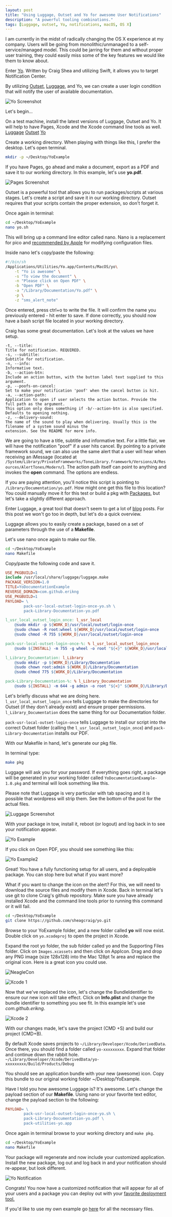 ```yaml
---
layout: post
title: "Using Luggage, Outset and Yo for awesome User Notifications"
description: "A powerful tooling combinations."
tags: [Luggage, outset, Yo, notifications, macOS, OS X]
---
```


I am currently in the midst of radically changing the OS X experience at my company. Users will be going from monolithic/unmanaged to a self-service/managed model. This could be jarring for them and without proper user training, they could easily miss some of the key features we would like them to know about.

Enter [Yo](https://github.com/sheagcraig/yo). Written by Craig Shea and utilizing Swift, it allows you to target Notification Center.

By utilizing [Outset](https://github.com/chilcote/outset), [Luggage](https://github.com/unixorn/luggage), and Yo, we can create a user login condition that will notify the user of available documentation.

![Yo Screenshot](https://onemoreadmin.files.wordpress.com/2015/03/yo.png "Yo Screenshot")

Let's begin...

On a test machine, install the latest versions of Luggage, Outset and Yo. It will help to have Pages, Xcode and the Xcode command line tools as well.
[Luggage](https://github.com/unixorn/luggage/releases)
[Outset](https://github.com/chilcote/outset/releases)
[Yo](https://github.com/sheagcraig/yo/releases)

Create a working directory. When playing with things like this, I prefer the desktop. Let's open terminal.


```bash
mkdir -p ~/Desktop/YoExample
```


If you have Pages, go ahead and make a document, export as a PDF and save it to our working directory. In this example, let's use <strong>yo.pdf</strong>.

![Pages Screenshot](https://onemoreadmin.files.wordpress.com/2015/03/screen-shot-2015-03-26-at-6-40-05-pm.png "Pages Screenshot")

Outset is a powerful tool that allows you to run packages/scripts at various stages. Let's create a script and save it in our working directory. Outset requires that your scripts contain the proper extension, so don't forget it.

Once again in terminal:


```bash
cd ~/Desktop/YoExample
nano yo.sh
```


This will bring up a command line editor called nano. Nano is a replacement for pico and [recommended by Apple](https://support.apple.com/en-us/HT202292) for modifying configuration files.

Inside nano let's copy/paste the following:


```bash
#!/bin/sh
/Applications/Utilities/Yo.app/Contents/MacOS/yo\
	-t "Yo is awesome" \
	-s "To view the document" \
	-n "Please click on Open PDF" \
	-b "Open PDF" \
	-a "/Library/Documentation/Yo.pdf" \
	-p \
	-z "sms_alert_note"
```


Once entered, press ctrl+o to write the file. It will confirm the name you previously entered - hit enter to save. If done correctly, you should now have a bash script file located in your working directory.

Craig has some great documentation. Let's look at the values we have setup.
```
-t, --title:
Title for notification. REQUIRED.
-s, --subtitle:
Subtitle for notification.
-n, --info:
Informative text.
-b, --action-btn:
Include an action button, with the button label text supplied to this argument.
-p, --poofs-on-cancel:
Set to make your notification 'poof' when the cancel button is hit.
-a, --action-path:
Application to open if user selects the action button. Provide the full path as the argument. 
This option only does something if -b/--action-btn is also specified. Defaults to opening nothing.
-z, --delivery-sound:
The name of the sound to play when delivering. Usually this is the filename of a system sound minus the 
extension. See the README for more info.
```

We are going to have a title, subtitle and informative text. For a little flair, we will have the notification "poof" if a user hits cancel. By pointing to a private framework sound, we can also use the same alert that a user will hear when receiving an iMessage (located at `/System/Library/PrivateFrameworks/ToneLibrary.framework/Versions/A/Resources/AlertTones/Modern/`). The action path itself can point to anything and invokes the __open__ command. The options are endless.

If you are paying attention, you'll notice this script is pointing to `/Library/Documentation/yo.pdf`. How might one get this file to this location? You could manually move it for this test or build a pkg with [Packages](https://derflounder.wordpress.com/2013/11/03/re-packaging-installer-packages-with-packages/), but let's take a slightly different approach.

Enter Luggage, a great tool that doesn't seem to get a lot of [blog](http://garylarizza.com/blog/2010/12/21/getting-started-with-the-luggage/) posts. For this post we won't go too in depth, but let's do a quick overview.

Luggage allows you to easily create a package, based on a set of parameters through the use of a __Makefile__.

Let's use nano once again to make our file.


```bash
cd ~/Desktop/YoExample
nano Makefile
```


Copy/paste the following code and save it.


```makefile
USE_PKGBUILD=1
include /usr/local/share/luggage/luggage.make
PACKAGE_VERSION=1.0
TITLE=YoDocumentationExample
REVERSE_DOMAIN=com.github.erikng
USE_PKGBUILD=1
PAYLOAD= \
		pack-usr-local-outset-login-once-yo.sh \
		pack-Library-Documentation-yo.pdf

l_usr_local_outset_login_once: l_usr_local
	@sudo mkdir -p ${WORK_D}/usr/local/outset/login-once
	@sudo chown -R root:wheel ${WORK_D}/usr/local/outset/login-once
	@sudo chmod -R 755 ${WORK_D}/usr/local/outset/login-once

pack-usr-local-outset-login-once-%: % l_usr_local_outset_login_once
	@sudo ${INSTALL} -m 755 -g wheel -o root "${<}" ${WORK_D}/usr/local/outset/login-once

l_Library_Documentation: l_Library
	@sudo mkdir -p ${WORK_D}/Library/Documentation
	@sudo chown root:admin ${WORK_D}/Library/Documentation
	@sudo chmod 775 ${WORK_D}/Library/Documentation

pack-Library-Documentation-%: % l_Library_Documentation
	@sudo ${INSTALL} -m 644 -g admin -o root "${<}" ${WORK_D}/Library/Documentation
```


Let's briefly discuss what we are doing here.
`l_usr_local_outset_login_once` tells Luggage to make the directories for Outset (if they don't already exist) and ensure proper permissions. `l_Library_Documentation` does the same thing for our Documentation folder.

`pack-usr-local-outset-login-once` tells Luggage to install our script into the correct Outset folder (calling the `l_usr_local_outset_login_once`) and `pack-Library-Documentation` installs our PDF.

With our Makefile in hand, let's generate our pkg file.

In terminal type:


```bash
make pkg
```


Luggage will ask you for your password. If everything goes right, a package will be generated in your working folder called `YoDocumentationExample-1.0.pkg` and terminal will look something like this.

Please note that Luggage is very particular with tab spacing and it is possible that wordpress will strip them. See the bottom of the post for the actual files.

![Luggage Screenshot](https://onemoreadmin.files.wordpress.com/2015/03/screen-shot-2015-03-26-at-7-24-05-pm.png "Luggage Screenshot")

With your package in tow, install it, reboot (or logout) and log back in to see your notification appear.

![Yo Example](https://onemoreadmin.files.wordpress.com/2015/03/yo.png "Yo Example")

If you click on Open PDF, you should see something like this:

![Yo Example2 ](https://onemoreadmin.files.wordpress.com/2015/03/yopdf.png "Yo Example 2")

Great! You have a fully functioning setup for all users, and a deployable package. You can stop here but what if you want more?

What if you want to change the icon on the alert? For this, we will need to download the source files and modify them in Xcode. Back in terminal let's use git to clone Craig's github repository. Make sure you have already installed Xcode and the command line tools prior to running this command or it will fail.


```bash
cd ~/Desktop/YoExample
git clone https://github.com/sheagcraig/yo.git
```


Browse to your YoExample folder, and a new folder called __yo__ will now exist. Double click on `yo.xcodeproj` to open the project in Xcode.

Expand the root yo folder, the sub folder called yo and the Supporting Files folder. Click on `Images.xcassets` and then click on AppIcon. Drag and drop any PNG image (size 128x128) into the Mac 128pt 1x area and replace the original icon. Here is a great icon you could use.

![NeagleCon](https://onemoreadmin.files.wordpress.com/2015/03/neaglecon.png "NeagleCon")

![Xcode 1](https://onemoreadmin.files.wordpress.com/2015/03/xcodeicon.png "Xcode 1")

Now that we've replaced the icon, let's change the BundleIdentifier to ensure our new icon will take effect. Click on <strong>Info.plist </strong>and change the bundle identifier to something you see fit. In this example let's use <em>com.github.erikng</em>.

![Xcode 2](https://onemoreadmin.files.wordpress.com/2015/03/xcodeinfo.png "Xcode 2")

With our changes made, let's save the project (CMD +S) and build our project (CMD+B).

By default Xcode saves projects to `~/Library/Developer/Xcode/DerivedData`.
Once there, you should find a folder called `yo-xxxxxxxxx`. Expand that folder and continue down the rabbit hole.
`~/Library/Developer/Xcode/DerivedData/yo-xxxxxxxxx/Build/Products/Debug`

You should see an application bundle with your new (awesome) icon. Copy this bundle to our original working folder ~/Desktop/YoExample.

Have I told you how awesome Luggage is? It's awesome. Let's change the payload section of our __Makefile__. Using nano or your favorite text editor, change the payload section to the following:

```makefile
PAYLOAD= \
		pack-usr-local-outset-login-once-yo.sh \
		pack-Library-Documentation-yo.pdf \
		pack-utilities-yo.app
```


Once again in terminal browse to your working directory and `make pkg`.


```bash
cd ~/Desktop/YoExample
nano Makefile
```


Your package will regenerate and now include your customized application. Install the new package, log out and log back in and your notification should re-appear, but look different.

![Yo Notification](https://onemoreadmin.files.wordpress.com/2015/03/yonotification1.png "Yo Notification")

Congrats! You now have a customized notification that will appear for all of your users and a package you can deploy out with your <a href="https://github.com/munki/munki" target="_blank">favorite deployment tool.</a>

If you'd like to use my own example go [here](https://github.com/erikng/blogposts) for all the necessary files.